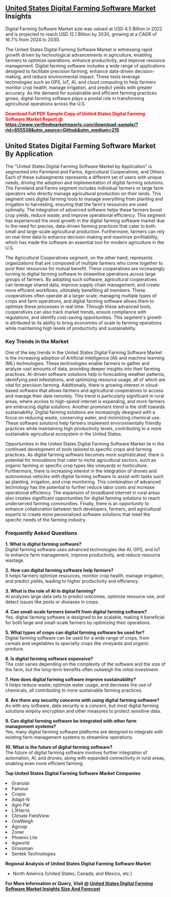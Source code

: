 <h2><a href="https://www.verifiedmarketreports.com/download-sample/?rid=655538&amp;utm_source=Github&amp;utm_medium=215" target="_blank">United States Digital Farming Software Market</a> Insights</h2><p>Digital Farming Software Market size was valued at USD 4.5 Billion in 2022 and is projected to reach USD 12.1 Billion by 2030, growing at a CAGR of 16.7% from 2024 to 2030.</p><p><p>The United States Digital Farming Software Market is witnessing rapid growth driven by technological advancements in agriculture, enabling farmers to optimize operations, enhance productivity, and improve resource management. Digital farming software includes a wide range of applications designed to facilitate precision farming, enhance data-driven decision-making, and reduce environmental impact. These tools leverage technologies such as GPS, IoT, AI, and cloud computing to help farmers monitor crop health, manage irrigation, and predict yields with greater accuracy. As the demand for sustainable and efficient farming practices grows, digital farming software plays a pivotal role in transforming agricultural operations across the U.S. <strong><p><span class=""><span style="color: #ff0000;"><strong>Download Full PDF Sample Copy of United States Digital Farming Software Market Report</strong> @ </span><a href="https://www.verifiedmarketreports.com/download-sample/?rid=655538&amp;utm_source=Github&amp;utm_medium=215" target="_blank">https://www.verifiedmarketreports.com/download-sample/?rid=655538&amp;utm_source=Github&amp;utm_medium=215</a></span></p></strong></p><h2>United States Digital Farming Software Market By Application</h2><p>The "United States Digital Farming Software Market by Application" is segmented into Farmland and Farms, Agricultural Cooperatives, and Others. Each of these subsegments represents a different set of users with unique needs, driving the adoption and implementation of digital farming solutions. The Farmland and Farms segment includes individual farmers or large farm operators who directly manage agricultural production on their lands. This segment uses digital farming tools to manage everything from planting and irrigation to harvesting, ensuring that the farm's resources are used optimally. The integration of advanced software helps these farmers boost crop yields, reduce waste, and improve operational efficiency. This segment has experienced the most growth in the digital farming software market due to the need for precise, data-driven farming practices that cater to both small and large-scale agricultural production. Furthermore, farmers can rely on real-time data to enhance decision-making and maximize profitability, which has made the software an essential tool for modern agriculture in the U.S.</p><p>The Agricultural Cooperatives segment, on the other hand, represents organizations that are composed of multiple farmers who come together to pool their resources for mutual benefit. These cooperatives are increasingly turning to digital farming software to streamline operations across large groups of farmers. By adopting such software, agricultural cooperatives can leverage shared data, improve supply chain management, and create more efficient workflows, ultimately benefiting all members. These cooperatives often operate at a larger scale, managing multiple types of crops and farm operations, and digital farming software allows them to optimize these processes in real time. Through these advanced tools, cooperatives can also track market trends, ensure compliance with regulations, and identify cost-saving opportunities. This segment's growth is attributed to its ability to bring economies of scale to farming operations while maintaining high levels of productivity and sustainability.</p><h3>Key Trends in the Market</h3><p>One of the key trends in the United States Digital Farming Software Market is the increasing adoption of Artificial Intelligence (AI) and machine learning (ML) technologies. These technologies enable farmers to gather and analyze vast amounts of data, providing deeper insights into their farming practices. AI-driven software solutions help in forecasting weather patterns, identifying pest infestations, and optimizing resource usage, all of which are vital for precision farming. Additionally, there is growing interest in cloud-based software that allows farmers and agricultural cooperatives to access and manage their data remotely. This trend is particularly significant in rural areas, where access to high-speed internet is expanding, and more farmers are embracing digital solutions. Another prominent trend is the shift towards sustainability. Digital farming solutions are increasingly designed with a focus on reducing waste, conserving water, and minimizing chemical use. These software solutions help farmers implement environmentally friendly practices while maintaining high productivity levels, contributing to a more sustainable agricultural ecosystem in the United States.</p><p>Opportunities in the United States Digital Farming Software Market lie in the continued development of tools tailored to specific crops and farming practices. As digital farming software becomes more sophisticated, there is potential for innovations that cater to niche agricultural sectors, such as organic farming or specific crop types like vineyards or horticulture. Furthermore, there is increasing interest in the integration of drones and autonomous vehicles with digital farming software to assist with tasks such as planting, irrigation, and crop monitoring. This combination of advanced technology has the potential to further reduce labor costs and increase operational efficiency. The expansion of broadband internet in rural areas also creates significant opportunities for digital farming solutions to reach underserved farming communities. Finally, there is an opportunity to enhance collaboration between tech developers, farmers, and agricultural experts to create more personalized software solutions that meet the specific needs of the farming industry.</p><h3>Frequently Asked Questions</h3><p><strong>1. What is digital farming software?</strong><br>Digital farming software uses advanced technologies like AI, GPS, and IoT to enhance farm management, improve productivity, and reduce resource wastage.</p><p><strong>2. How can digital farming software help farmers?</strong><br>It helps farmers optimize resources, monitor crop health, manage irrigation, and predict yields, leading to higher productivity and efficiency.</p><p><strong>3. What is the role of AI in digital farming?</strong><br>AI analyzes large data sets to predict outcomes, optimize resource use, and detect issues like pests or diseases in crops.</p><p><strong>4. Can small-scale farmers benefit from digital farming software?</strong><br>Yes, digital farming software is designed to be scalable, making it beneficial for both large and small-scale farmers by optimizing their operations.</p><p><strong>5. What types of crops can digital farming software be used for?</strong><br>Digital farming software can be used for a wide range of crops, from cereals and vegetables to specialty crops like vineyards and organic produce.</p><p><strong>6. Is digital farming software expensive?</strong><br>The cost varies depending on the complexity of the software and the size of the farm, but the long-term benefits often outweigh the initial investment.</p><p><strong>7. How does digital farming software improve sustainability?</strong><br>It helps reduce waste, optimize water usage, and decrease the use of chemicals, all contributing to more sustainable farming practices.</p><p><strong>8. Are there any security concerns with using digital farming software?</strong><br>As with any software, data security is a concern, but most digital farming solutions employ encryption and other measures to protect sensitive data.</p><p><strong>9. Can digital farming software be integrated with other farm management systems?</strong><br>Yes, many digital farming software platforms are designed to integrate with existing farm management systems to streamline operations.</p><p><strong>10. What is the future of digital farming software?</strong><br>The future of digital farming software involves further integration of automation, AI, and drones, along with expanded connectivity in rural areas, enabling even more efficient farming.</p></p><p><strong>Top United States Digital Farming Software Market Companies</strong></p><div data-test-id=""><p><li>Granular</li><li> Famous</li><li> Cropio</li><li> Adapt-N</li><li> Agro Pal</li><li> L3Harris</li><li> Climate FieldView</li><li> OneWeigh</li><li> Agroop</li><li> Zoner</li><li> Phoenix Lite</li><li> Agworld</li><li> Grossman</li><li> Sentek Technologies</li></p><div><strong>Regional Analysis of&nbsp;United States Digital Farming Software Market</strong></div><ul><li dir="ltr"><p dir="ltr">North America&nbsp;(United States, Canada, and Mexico, etc.)</p></li></ul><p><strong>For More Information or Query, Visit @&nbsp;</strong><strong><a href="https://www.verifiedmarketreports.com/product/digital-farming-software-market/?utm_source=Github&amp;utm_medium=215" target="_blank">United States Digital Farming Software Market Insights Size And Forecast</a></strong></p></div>
